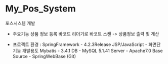 # My_Pos_System
포스시스템 개발

- 주요기능
상품 정보 등록
바코드 리더기로 바코트 스캔 -> 상품정보 출력 및 계산


- 프로젝트 환경 :
SpringFramework - 4.2.3Release
JSP/JavaScript - 화면단 기능 개발용도
Mybatis - 3.4.1
DB - MySQL 5.1.41
Server - Apache7.0
Base Source - SpringWebBase (Git)
